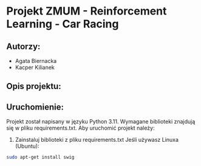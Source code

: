 # Projekt ZMUM - Reinforcement Learning - Car Racing
## Autorzy:
- Agata Biernacka
- Kacper Kilianek

## Opis projektu:


## Uruchomienie:
Projekt został napisany w języku Python 3.11. 
Wymagane biblioteki znajdują się w pliku requirements.txt. Aby uruchomić projekt należy:
1. Zainstaluj biblioteki z pliku requirements.txt
Jeśli używasz Linuxa (Ubuntu):
```bash
sudo apt-get install swig
```